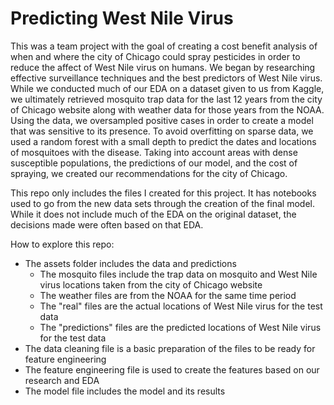 # Predicting West Nile Virus

This was a team project with the goal of creating a cost benefit analysis of when and where the city of Chicago could spray pesticides in order to reduce the affect of West Nile virus on humans. We began by researching effective surveillance techniques and the best predictors of West Nile virus. While we conducted much of our EDA on a dataset given to us from Kaggle, we ultimately retrieved mosquito trap data for the last 12 years from the city of Chicago website along with weather data for those years from the NOAA. Using the data, we oversampled positive cases in order to create a model that was sensitive to its presence. To avoid overfitting on sparse data, we used a random forest with a small depth to predict the dates and locations of mosquitoes with the disease. Taking into account areas with dense susceptible populations, the predictions of our model, and the cost of spraying, we created our recommendations for the city of Chicago.

This repo only includes the files I created for this project. It has notebooks used to go from the new data sets through the creation of the final model. While it does not include much of the EDA on the original dataset, the decisions made were often based on that EDA.

How to explore this repo:
- The assets folder includes the data and predictions
  - The mosquito files include the trap data on mosquito and West Nile virus locations taken from the city of Chicago website
  - The weather files are from the NOAA for the same time period
  - The "real" files are the actual locations of West Nile virus for the test data
  - The "predictions" files are the predicted locations of West Nile virus for the test data
- The data cleaning file is a basic preparation of the files to be ready for feature engineering
- The feature engineering file is used to create the features based on our research and EDA
- The model file includes the model and its results

